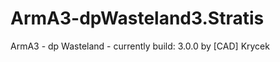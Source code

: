 ArmA3-dpWasteland3.Stratis
===========================

ArmA3 - dp Wasteland - currently build: 3.0.0
by [CAD] Krycek
